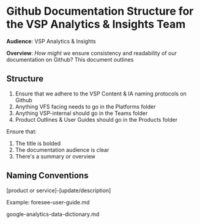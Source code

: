 # Github Documentation Structure for the VSP Analytics & Insights Team

**Audience**: VSP Analytics & Insights

**Overview**: *How might we* ensure consistency and readability of our documentation on Github? This document outlines 

## Structure

1. Ensure that we adhere to the VSP Content & IA naming protocols on Github
2. Anything VFS facing needs to go in the Platforms folder
3. Anything VSP-internal should go in the Teams folder
4. Product Outlines & User Guides should go in the Products folder

Ensure that:
1. The title is bolded
2. The documentation audience is clear
3. There's a summary or overview

## Naming Conventions

[product or service]-[update/description]

Example:
foresee-user-guide.md

google-analytics-data-dictionary.md

